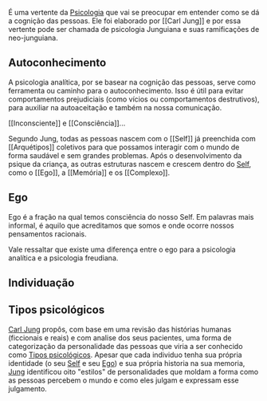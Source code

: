 É uma vertente da [Psicologia](Psicologia.md) que vai se preocupar em entender como se dá a cognição das pessoas. Ele foi elaborado por [[Carl Jung]] e por essa vertente pode ser chamada de psicologia Junguiana e suas ramificações de neo-junguiana.

## Autoconhecimento

A psicologia analítica, por se basear na cognição das pessoas, serve como ferramenta ou caminho para o autoconhecimento. Isso é útil para evitar comportamentos prejudiciais (como vícios ou comportamentos destrutivos), para auxiliar na autoaceitação e também na nossa comunicação. 

[[Inconsciente]] e [[Consciência]]...  

Segundo Jung, todas as pessoas nascem com o [[Self]] já preenchida com [[Arquétipos]] coletivos para que possamos interagir com o mundo de forma saudável e sem grandes problemas. Após o desenvolvimento da psique da criança, as outras estruturas nascem e crescem dentro do [Self](Self.md), como o [[Ego]], a [[Memória]] e os [[Complexo]].

## Ego  
Ego é a fração na qual temos consciência do nosso Self. Em palavras mais informal, é aquilo que acreditamos que somos e onde ocorre nossos pensamentos racionais.

Vale ressaltar que existe uma diferença entre o ego para a psicologia analítica e a psicologia freudiana.

## Individuação

## Tipos psicológicos  
[Carl Jung](Carl%20Jung) propôs, com base em uma revisão das histórias humanas (ficcionais e reais) e com analise dos seus pacientes, uma forma de categorização da personalidade das pessoas que viria a ser conhecido como [Tipos psicológicos](Tipos%20psicológicos.md). Apesar que cada individuo tenha sua própria identidade (o seu [Self](Self.md) e seu [Ego](Ego.md)) e sua própria historia na sua memoria, [Jung](Carl%20Jung) identificou oito "estilos" de personalidades que moldam a forma como as pessoas percebem o mundo e como eles julgam e expressam esse julgamento.